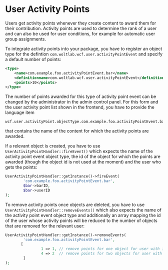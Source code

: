 # User Activity Points

Users get activity points whenever they create content to award them for their contribution.
Activity points are used to determine the rank of a user and can also be used for user conditions, for example for automatic user group assignments.

To integrate activity points into your package, you have to register an object type for the defintion `com.woltlab.wcf.user.activityPointEvent` and specify a default number of points:

```xml
<type>
	<name>com.example.foo.activityPointEvent.bar</name>
	<definitionname>com.woltlab.wcf.user.activityPointEvent</definitionname>
	<points>10</points>
</type>
```

The number of points awarded for this type of activity point event can be changed by the administrator in the admin control panel.
For this form and the user activity point list shown in the frontend, you have to provide the language item

```
wcf.user.activityPoint.objectType.com.example.foo.activityPointEvent.bar
```

that contains the name of the content for which the activity points are awarded.

If a relevant object is created, you have to use `UserActivityPointHandler::fireEvent()` which expects the name of the activity point event object type, the id of the object for which the points are awarded (though the object id is not used at the moment) and the user who gets the points:

```php
UserActivityPointHandler::getInstance()->fireEvent(
        'com.example.foo.activityPointEvent.bar',
        $bar->barID,
        $bar->userID
);
```

To remove activity points once objects are deleted, you have to use `UserActivityPointHandler::removeEvents()` which also expects the name of the activity point event object type and additionally an array mapping the id of the user whose activity points will be reduced to the number of objects that are removed for the relevant user:

```php
UserActivityPointHandler::getInstance()->removeEvents(
        'com.example.foo.activityPointEvent.bar',
       [
                1 => 1, // remove points for one object for user with id `1`
                4 => 2  // remove points for two objects for user with id `4`
        ]
);
```
